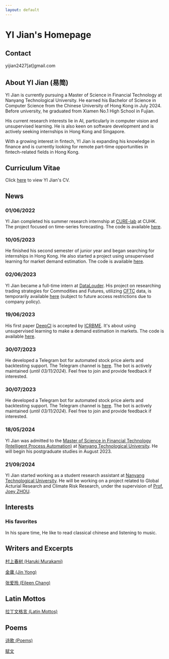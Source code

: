 ```yaml
---
layout: default
---
```


# YI Jian's Homepage

## Contact

yijian2427[at]gmail.com


## About YI Jian (易简)

YI Jian is currently pursuing a Master of Science in Financial Technology at Nanyang Technological University. He earned his Bachelor of Science in Computer Science from the Chinese University of Hong Kong in July 2024. Before university, he graduated from Xiamen No.1 High School in Fujian.

His current research interests lie in AI, particularly in computer vision and unsupervised learning. He is also keen on software development and is actively seeking internships in Hong Kong and Singapore.

With a growing interest in fintech, YI Jian is expanding his knowledge in finance and is currently looking for remote part-time opportunities in fintech-related fields in Hong Kong.

## Curriculum Vitae

Click [here](./src/cv.pdf) to view YI Jian's CV.

## News

### 01/06/2022

YI Jian completed his summer research internship at [CURE-lab](https://cure-lab.github.io/) at CUHK. The project focused on time-series forecasting. The code is available [here](https://github.com/VEWOXIC/REPO_skeleton).

### 10/05/2023

He finished his second semester of junior year and began searching for internships in Hong Kong. He also started a project using unsupervised learning for market demand estimation. The code is available [here](https://github.com/LIQiushui2427/DeepCI).

### 02/06/2023

YI Jian became a full-time intern at [DataLouder](https://datalouder.com). His project on researching trading strategies for Commodities and Futures, utilizing [CFTC](https://www.cftc.gov/MarketReports/CommitmentsofTraders/index.htm) data, is temporarily available [here](https://github.com/LIQiushui2427/CoT_Strategy) (subject to future access restrictions due to company policy).

### 19/06/2023

His first paper [DeepCI](./src/DeepCI.pdf) is accepted by [ICRBME](https://www.icrbme.org/).
It's about using unsupervised learning to make a demand estimation in markets. The code is available [here](https://github.com/LIQiushui2427/DeepCI).

### 30/07/2023

He developed a Telegram bot for automated stock price alerts and backtesting support. The Telegram channel is [here](https://t.me/beta_datalouder). The bot is actively maintained (*until 03/11/2024*). Feel free to join and provide feedback if interested.

### 30/07/2023

He developed a Telegram bot for automated stock price alerts and backtesting support. The Telegram channel is [here](https://t.me/beta_datalouder). The bot is actively maintained (*until 03/11/2024*). Feel free to join and provide feedback if interested.

### 18/05/2024

YI Jian was admitted to the [Master of Science in Financial Technology (Intelligent Process Automation)](https://www.ntu.edu.sg/education/graduate-programme/master-of-science-in-financial-technology) at [Nanyang Technological University](https://www.ntu.edu.sg/). He will begin his postgraduate studies in August 2023.

### 21/09/2024

YI Jian started working as a student research assistant at [Nanyang Technological University](https://www.ntu.edu.sg/). He will be working on a project related to Global Acturial Research and Climate Risk Research, under the supervision of [Prof. Joey ZHOU](https://dr.ntu.edu.sg/cris/rp/rp02423).

## Interests

### His favorites
In his spare time, He like to read classical chinese and listening to music.

## Writers and Excerpts

[村上春树 (Haruki Murakami)](./pages/Murakami_Haruki.html)

[金庸 (Jin Yong)](./pages/Jin_Yong.html)

[张爱玲 (Eileen Chang)](./pages/Zhang_Ailing.html)

## Latin Mottos

[拉丁文格言 (Latin Mottos)](./pages/latin.html)

## Poems

[诗歌 (Poems)](./pages/poems.html)

[赋文](./pages/Classical.html)
